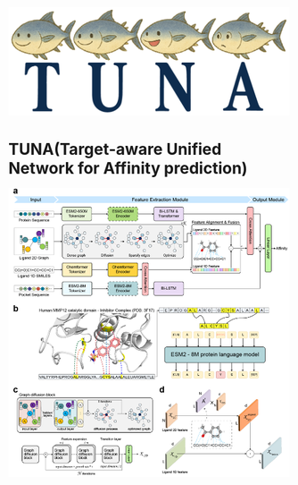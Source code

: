 <p align="center">
  <img src="https://github.com/DMCB-GIST/TUNA/blob/main/images/head_tuna.png" width="600" alt="참치 배너" />
</p>

# TUNA(Target-aware Unified Network for Affinity prediction)
![main_fig](images/main_fig.png)
